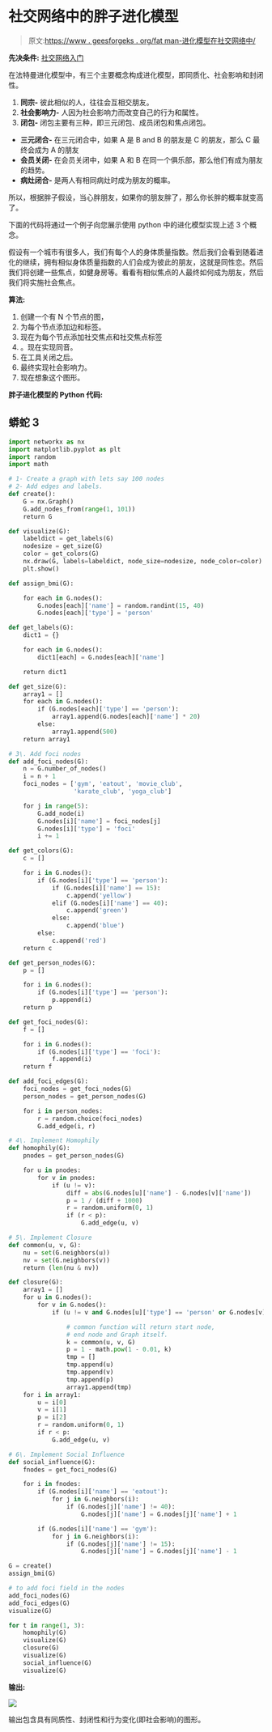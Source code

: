# 社交网络中的胖子进化模型

> 原文:[https://www . geesforgeks . org/fat man-进化模型在社交网络中/](https://www.geeksforgeeks.org/fatman-evolutionary-model-in-social-networks/)

**先决条件:** [社交网络入门](https://www.geeksforgeeks.org/introduction-to-social-networks-using-networkx-in-python/)

在法特曼进化模型中，有三个主要概念构成进化模型，即同质化、社会影响和封闭性。

1.  **同宗-** 彼此相似的人，往往会互相交朋友。
2.  **社会影响力-** 人因为社会影响力而改变自己的行为和属性。
3.  **闭包-** 闭包主要有三种，即三元闭包、成员闭包和焦点闭包。

*   **三元闭合-** 在三元闭合中，如果 A 是 B and B 的朋友是 C 的朋友，那么 C 最终会成为 A 的朋友
*   **会员关闭-** 在会员关闭中，如果 A 和 B 在同一个俱乐部，那么他们有成为朋友的趋势。
*   **病灶闭合-** 是两人有相同病灶时成为朋友的概率。

所以，根据胖子假设，当心胖朋友，如果你的朋友胖了，那么你长胖的概率就变高了。

下面的代码将通过一个例子向您展示使用 python 中的进化模型实现上述 3 个概念。

假设有一个城市有很多人，我们有每个人的身体质量指数。然后我们会看到随着进化的继续，拥有相似身体质量指数的人们会成为彼此的朋友，这就是同性恋。然后我们将创建一些焦点，如健身房等。看看有相似焦点的人最终如何成为朋友，然后我们将实施社会焦点。

**算法:**

1.  创建一个有 N 个节点的图，
2.  为每个节点添加边和标签。
3.  现在为每个节点添加社交焦点和社交焦点标签
4.  。现在实现同音。
5.  在工具关闭之后。
6.  最终实现社会影响力。
7.  现在想象这个图形。

**胖子进化模型的 Python 代码:**

## 蟒蛇 3

```py
import networkx as nx
import matplotlib.pyplot as plt
import random
import math

# 1- Create a graph with lets say 100 nodes
# 2- Add edges and labels.
def create():
    G = nx.Graph()
    G.add_nodes_from(range(1, 101))
    return G

def visualize(G):
    labeldict = get_labels(G)
    nodesize = get_size(G)
    color = get_colors(G)
    nx.draw(G, labels=labeldict, node_size=nodesize, node_color=color)
    plt.show()

def assign_bmi(G):

    for each in G.nodes():
        G.nodes[each]['name'] = random.randint(15, 40)
        G.nodes[each]['type'] = 'person'

def get_labels(G):
    dict1 = {}

    for each in G.nodes():
        dict1[each] = G.nodes[each]['name']

    return dict1

def get_size(G):
    array1 = []
    for each in G.nodes():
        if (G.nodes[each]['type'] == 'person'):
            array1.append(G.nodes[each]['name'] * 20)
        else:
            array1.append(500)
    return array1

# 3\. Add foci nodes
def add_foci_nodes(G):
    n = G.number_of_nodes()
    i = n + 1
    foci_nodes = ['gym', 'eatout', 'movie_club',
                  'karate_club', 'yoga_club']

    for j in range(5):
        G.add_node(i)
        G.nodes[i]['name'] = foci_nodes[j]
        G.nodes[i]['type'] = 'foci'
        i += 1

def get_colors(G):
    c = []

    for i in G.nodes():
        if (G.nodes[i]['type'] == 'person'):
            if (G.nodes[i]['name'] == 15):
                c.append('yellow')
            elif (G.nodes[i]['name'] == 40):
                c.append('green')
            else:
                c.append('blue')
        else:
            c.append('red')
    return c

def get_person_nodes(G):
    p = []

    for i in G.nodes():
        if (G.nodes[i]['type'] == 'person'):
            p.append(i)
    return p

def get_foci_nodes(G):
    f = []

    for i in G.nodes():
        if (G.nodes[i]['type'] == 'foci'):
            f.append(i)
    return f

def add_foci_edges(G):
    foci_nodes = get_foci_nodes(G)
    person_nodes = get_person_nodes(G)

    for i in person_nodes:
        r = random.choice(foci_nodes)
        G.add_edge(i, r)

# 4\. Implement Homophily
def homophily(G):
    pnodes = get_person_nodes(G)

    for u in pnodes:
        for v in pnodes:
            if (u != v):
                diff = abs(G.nodes[u]['name'] - G.nodes[v]['name'])
                p = 1 / (diff + 1000)
                r = random.uniform(0, 1)
                if (r < p):
                    G.add_edge(u, v)

# 5\. Implement Closure
def common(u, v, G):
    nu = set(G.neighbors(u))
    nv = set(G.neighbors(v))
    return (len(nu & nv))

def closure(G):
    array1 = []
    for u in G.nodes():
        for v in G.nodes():
            if (u != v and G.nodes[u]['type'] == 'person' or G.nodes[v]['type'] == 'person'):

                # common function will return start node,
                # end node and Graph itself.
                k = common(u, v, G)
                p = 1 - math.pow(1 - 0.01, k)
                tmp = []
                tmp.append(u)
                tmp.append(v)
                tmp.append(p)
                array1.append(tmp)
    for i in array1:
        u = i[0]
        v = i[1]
        p = i[2]
        r = random.uniform(0, 1)
        if r < p:
            G.add_edge(u, v)

# 6\. Implement Social Influence
def social_influence(G):
    fnodes = get_foci_nodes(G)

    for i in fnodes:
        if (G.nodes[i]['name'] == 'eatout'):
            for j in G.neighbors(i):
                if (G.nodes[j]['name'] != 40):
                    G.nodes[j]['name'] = G.nodes[j]['name'] + 1

        if (G.nodes[i]['name'] == 'gym'):
            for j in G.neighbors(i):
                if (G.nodes[j]['name'] != 15):
                    G.nodes[j]['name'] = G.nodes[j]['name'] - 1

G = create()
assign_bmi(G)

# to add foci field in the nodes
add_foci_nodes(G)
add_foci_edges(G)
visualize(G)

for t in range(1, 3):
    homophily(G)
    visualize(G)
    closure(G)
    visualize(G)
    social_influence(G)
    visualize(G)
```

**输出:**

![](img/bb750ab6cd1052b62b3fd2489695506b.png)

输出包含具有同质性、封闭性和行为变化(即社会影响)的图形。